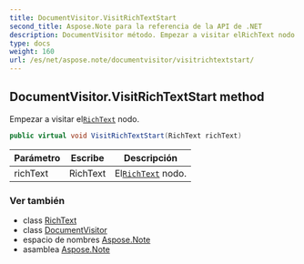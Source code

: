 ```yaml
---
title: DocumentVisitor.VisitRichTextStart
second_title: Aspose.Note para la referencia de la API de .NET
description: DocumentVisitor método. Empezar a visitar elRichText nodo.
type: docs
weight: 160
url: /es/net/aspose.note/documentvisitor/visitrichtextstart/
---
```

## DocumentVisitor.VisitRichTextStart method

Empezar a visitar el[`RichText`](../../richtext/) nodo.

```csharp
public virtual void VisitRichTextStart(RichText richText)
```

| Parámetro | Escribe | Descripción |
| --- | --- | --- |
| richText | RichText | El[`RichText`](../../richtext/) nodo. |

### Ver también

* class [RichText](../../richtext/)
* class [DocumentVisitor](../)
* espacio de nombres [Aspose.Note](../../documentvisitor/)
* asamblea [Aspose.Note](../../../)



